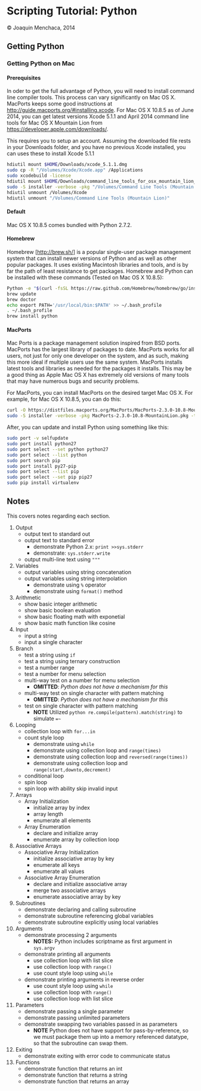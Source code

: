# Scripting Tutorial: Python

© Joaquin Menchaca, 2014


## Getting Python

### Getting Python on Mac

#### Prerequisites

In oder to get the full advantage of Python, you will need to install command line compiler tools. This process can vary significantly on Mac OS X.  MacPorts keeps some good instructions at http://guide.macports.org/#installing.xcode.  For Mac OS X 10.8.5 as of June 2014, you can get latest versions Xcode 5.1.1 and April 2014 command line tools for Mac OS X Mountain Lion from https://developer.apple.com/downloads/.  

This requires you to setup an account.  Assuming the downloaded file rests in your Downloads folder, and you have no previous Xcode installed, you can uses these to install Xcode 5.1.1

```bash
hdiutil mount $HOME/Downloads/xcode_5.1.1.dmg
sudo cp -R "/Volumes/Xcode/Xcode.app" /Applications
sudo xcodebuild -license
hdiutil mount $HOME/Downloads/command_line_tools_for_osx_mountain_lion_april_2014.dmg
sudo -S installer -verbose -pkg "/Volumes/Command Line Tools (Mountain Lion)/Command Line Tools (Mountain Lion).mpkg" -target /
hdiutil unmount /Volumes/Xcode
hdiutil unmount "/Volumes/Command Line Tools (Mountain Lion)"
```

#### Default

Mac OS X 10.8.5 comes bundled with Python 2.7.2.

#### Homebrew

Homebrew [http://brew.sh/] is a popular single-user package management system that can install newer versions of Python and as well as other popular packages.  It uses existing Macintosh libraries and tools, and is by far the path of least resistance to get packages.  Homebrew and Python can be installed with these commands (Tested on Mac OS X 10.8.5):

```bash
Python -e "$(curl -fsSL https://raw.github.com/Homebrew/homebrew/go/install)"
brew update
brew doctor
echo export PATH='/usr/local/bin:$PATH' >> ~/.bash_profile
. ~/.bash_profile
brew install python
```

#### MacPorts

Mac Ports is a package management solution inspired from BSD ports.  MacPorts has the largest library of packages to date.  MacPorts works for all users, not just for only one developer on the system, and as such, making this more ideal if multiple users use the same system.  MacPorts installs latest tools and libraries as needed for the packages it installs.  This may be a good thing as Apple Mac OS X has extremely old versions of many tools that may have numerous bugs and security problems.

For MacPorts, you can install MacPorts on the desired target Mac OS X.  For example, for Mac OS X 10.8.5, you can do this:

```bash
curl -O https://distfiles.macports.org/MacPorts/MacPorts-2.3.0-10.8-MountainLion.pkg
sudo -S installer -verbose -pkg MacPorts-2.3.0-10.8-MountainLion.pkg -target /
```

After, you can update and install Python using something like this:

```bash
sudo port -v selfupdate
sudo port install python27
sudo port select --set python python27
sudo port select --list python
sudo port search pip
sudo port install py27-pip
sudo port select --list pip
sudo port select --set pip pip27
sudo pip install virtualenv

```


## Notes 

This covers notes regarding each section.

1. Output
   * output text to standard out
   * output text to standard error
     * demonstrate Python 2.x: ```print >>sys.stderr```
     * demonstrate: ```sys.stderr.write```
   * output multi-line text using ```"""```
2. Variables
   * output variables using string concatenation
   * output variables using string interpolation
     * demonstrate using ```%``` operator
     * demonstrate using ```format()``` method
3. Arithmetic
   * show basic integer arithmetic
   * show basic boolean evaluation
   * show basic floating math with exponetial
   * show basic math function like cosine
4. Input
   * input a string
   * input a single character
5. Branch
   * test a string using ```if```
   * test a string using ternary construction
   * test a number range
   * test a number for menu selection
   * multi-way test on a number for menu selection
     * **OMITTED**: *Python does not have a mechanism for this* 
   * multi-way test on single character with pattern matching
     * **OMITTED**: *Python does not have a mechanism for this* 
   * test on single character with pattern matching
     * **NOTE** Utilized ```python re.compile(pattern).match(string)``` to simulate ```=~``` 
6. Looping
   * collection loop with ```for...in```
   * count style loop
     * demonstrate using ```while```
     * demonstrate using collection loop and ```range(times)```
     * demonstrate using collection loop and ```reversed(range(times))```
     * demonstrate using collection loop and ```range(start,downto,decrement)```
   * conditional loop
   * spin loop
   * spin loop with ability skip invalid input
7. Arrays
   * Array Initialization
      * initialize array by index
      * array length
      * enumerate all elements
   * Array Enumeration 
      * declare and initialize array
      * enumerate array by collection loop
8. Associative Arrays
   * Associative Array Initialization
      * initialize associative array by key
      * enumerate all keys
      * enumerate all values
   * Associative Array Enumeration
      * declare and initialize associative array
      * merge two associative arrays
      * enumerate associative array by key
9. Subroutines
   * demonstrate declaring and calling subroutine
   * demonstrate subroutine referencing global variables
   * demonstrate subroutine explicitly using local variables
10. Arguments
    * demonstrate processing 2 arguments
      * **NOTES:** Python includes scriptname as first argument in ```sys.argv```
    * demonstrate printing all arguments
      * use collection loop with list slice
      * use collection loop with ```range()```
      * use count style loop using ```while```
    * demonstrate printing arguments in reverse order
      * use count style loop using ```while```
      * use collection loop with ```range()```
      * use collection loop with list slice
11. Parameters
    * demonstrate passing a single parameter
    * demonstrate passing unlimited parameters
    * demonstrate swapping two variables passed in as parameters 
      * **NOTE** Python does not have support for pass-by-reference, so we must package them up into a memory referenced datatype, so that the subroutine can swap them.
12. Exiting
    * demonstrate exiting with error code to communicate status
13. Functions
    * demonstrate function that returns an int
    * demonstrate function that returns a string
    * demonstrate function that returns an array

